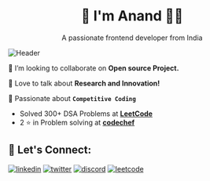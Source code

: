 
<h1 align='center'>
 👋 I'm Anand 👨‍💻
</h1>

<p align='center'>
  A passionate frontend developer from India
</p>


<img src="https://media.licdn.com/dms/image/C5616AQEnF0hyYk8TwQ/profile-displaybackgroundimage-shrink_350_1400/0/1602312023475?e=1681948800&v=beta&t=sKLmKTRi-xK7ZKcAVyIYEr9nPNZlDrtcxPG0N34RxTQ" alt="Header"/>
<br/>

👯 I’m looking to collaborate on **Open source Project.**

🚀 Love to talk about **Research and Innovation!**

:muscle: Passionate about **`Competitive Coding`** <br>
- Solved 300+ DSA Problems at **[LeetCode](https://leetcode.com/Anandsu1011/)**
- 2 :star: in Problem solving at **[codechef](https://www.codechef.com/users/devil_0007)**




## 🔗 Let's Connect:
[![linkedin](https://img.shields.io/badge/LinkedIn-0077B5?style=for-the-badge&logo=linkedin&logoColor=white)](https://www.linkedin.com/in/anand-kumar-b726661b1)
[![twitter](https://img.shields.io/badge/Twitter-1DA1F2?style=for-the-badge&logo=twitter&logoColor=white)](https://twitter.com/anand_it1)
[![discord](https://img.shields.io/badge/Discord-5865F2?style=for-the-badge&logo=discord&logoColor=white)](https://discord.com/users/Anand%20kumar#0814)
[![leetcode](https://img.shields.io/badge/-LeetCode-FFA116?style=for-the-badge&logo=LeetCode&logoColor=black)](https://www.leetcode.com/Anandsu1011)

<!--
**anandkr1011/anandkr1011** is a ✨ _special_ ✨ repository because its `README.md` (this file) appears on your GitHub profile.

Here are some ideas to get you started:

- 🔭 I’m currently working on ...
- 🌱 I’m currently learning ...
- 👯 I’m looking to collaborate on ...
- 🤔 I’m looking for help with ...
- 💬 Ask me about ...
- 📫 How to reach me: ...
- 😄 Pronouns: ...
- ⚡ Fun fact: ...
-->
